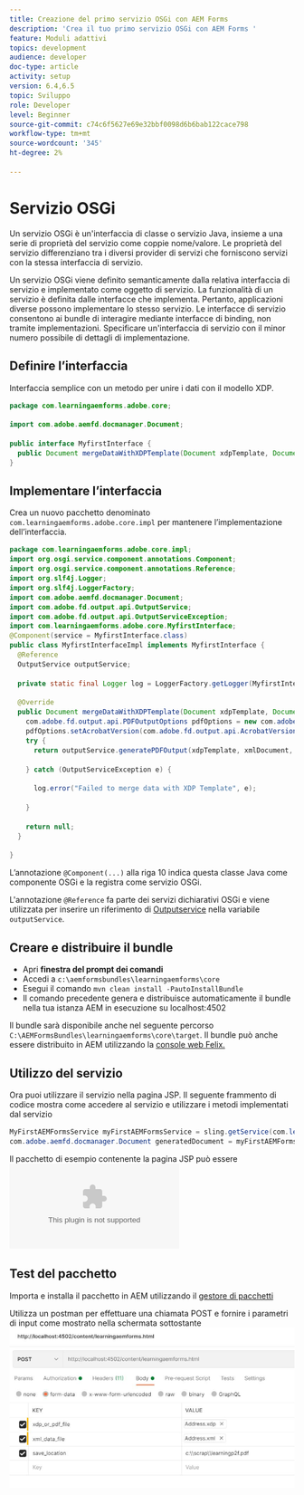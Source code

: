 ```yaml
---
title: Creazione del primo servizio OSGi con AEM Forms
description: 'Crea il tuo primo servizio OSGi con AEM Forms '
feature: Moduli adattivi
topics: development
audience: developer
doc-type: article
activity: setup
version: 6.4,6.5
topic: Sviluppo
role: Developer
level: Beginner
source-git-commit: c74c6f5627e69e32bbf0098d6b6bab122cace798
workflow-type: tm+mt
source-wordcount: '345'
ht-degree: 2%

---
```



# Servizio OSGi

Un servizio OSGi è un&#39;interfaccia di classe o servizio Java, insieme a una serie di proprietà del servizio come coppie nome/valore. Le proprietà del servizio differenziano tra i diversi provider di servizi che forniscono servizi con la stessa interfaccia di servizio.

Un servizio OSGi viene definito semanticamente dalla relativa interfaccia di servizio e implementato come oggetto di servizio. La funzionalità di un servizio è definita dalle interfacce che implementa. Pertanto, applicazioni diverse possono implementare lo stesso servizio. Le interfacce di servizio consentono ai bundle di interagire mediante interfacce di binding, non tramite implementazioni. Specificare un&#39;interfaccia di servizio con il minor numero possibile di dettagli di implementazione.

## Definire l’interfaccia

Interfaccia semplice con un metodo per unire i dati con il modello <span class="x x-first x-last">XDP</span>.

```java
package com.learningaemforms.adobe.core;

import com.adobe.aemfd.docmanager.Document;

public interface MyfirstInterface {
  public Document mergeDataWithXDPTemplate(Document xdpTemplate, Document xmlDocument);
} 
```

## Implementare l’interfaccia

Crea un nuovo pacchetto denominato `com.learningaemforms.adobe.core.impl` per mantenere l’implementazione dell’interfaccia.

```java
package com.learningaemforms.adobe.core.impl;
import org.osgi.service.component.annotations.Component;
import org.osgi.service.component.annotations.Reference;
import org.slf4j.Logger;
import org.slf4j.LoggerFactory;
import com.adobe.aemfd.docmanager.Document;
import com.adobe.fd.output.api.OutputService;
import com.adobe.fd.output.api.OutputServiceException;
import com.learningaemforms.adobe.core.MyfirstInterface;
@Component(service = MyfirstInterface.class)
public class MyfirstInterfaceImpl implements MyfirstInterface {
  @Reference
  OutputService outputService;

  private static final Logger log = LoggerFactory.getLogger(MyfirstInterfaceImpl.class);

  @Override
  public Document mergeDataWithXDPTemplate(Document xdpTemplate, Document xmlDocument) {
    com.adobe.fd.output.api.PDFOutputOptions pdfOptions = new com.adobe.fd.output.api.PDFOutputOptions();
    pdfOptions.setAcrobatVersion(com.adobe.fd.output.api.AcrobatVersion.Acrobat_11);
    try {
      return outputService.generatePDFOutput(xdpTemplate, xmlDocument, pdfOptions);

    } catch (OutputServiceException e) {

      log.error("Failed to merge data with XDP Template", e);

    }

    return null;
  }

}
```

L’annotazione `@Component(...)` alla riga 10 indica questa classe Java come componente OSGi e la registra come servizio OSGi.

L&#39;annotazione `@Reference` fa parte dei servizi dichiarativi OSGi e viene utilizzata per inserire un riferimento di [Outputservice](https://helpx.adobe.com/experience-manager/6-5/forms/javadocs/index.html?com/adobe/fd/output/api/OutputService.html) nella variabile `outputService`.


## Creare e distribuire il bundle

* Apri **finestra del prompt dei comandi**
* Accedi a `c:\aemformsbundles\learningaemforms\core`
* Esegui il comando `mvn clean install -PautoInstallBundle`
* Il comando precedente genera e distribuisce automaticamente il bundle nella tua istanza AEM in esecuzione su localhost:4502

Il bundle sarà disponibile anche nel seguente percorso `C:\AEMFormsBundles\learningaemforms\core\target`. Il bundle può anche essere distribuito in AEM utilizzando la [console web Felix.](http://localhost:4502/system/console/bundles)

## Utilizzo del servizio

Ora puoi utilizzare il servizio nella pagina JSP. Il seguente frammento di codice mostra come accedere al servizio e utilizzare i metodi implementati dal servizio

```java
MyFirstAEMFormsService myFirstAEMFormsService = sling.getService(com.learningaemforms.adobe.core.MyFirstAEMFormsService.class);
com.adobe.aemfd.docmanager.Document generatedDocument = myFirstAEMFormsService.mergeDataWithXDPTemplate(xdp_or_pdf_template,xmlDocument);
```

Il pacchetto di esempio contenente la pagina JSP può essere ![scaricato da qui](assets/learning-aem-forms.zip)

## Test del pacchetto

Importa e installa il pacchetto in AEM utilizzando il [gestore di pacchetti](http://localhost:4502/crx/packmgr/index.jsp)

Utilizza un postman per effettuare una chiamata POST e fornire i parametri di input come mostrato nella schermata sottostante
![postman](assets/test-service-postman.JPG)
